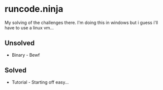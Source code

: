# runcode.ninja

My solving of the challenges there.
I'm doing this in windows but i guess i'll have to use a linux vm...

## Unsolved

- Binary
        - Bewf

## Solved

- Tutorial
        - Starting off easy...
